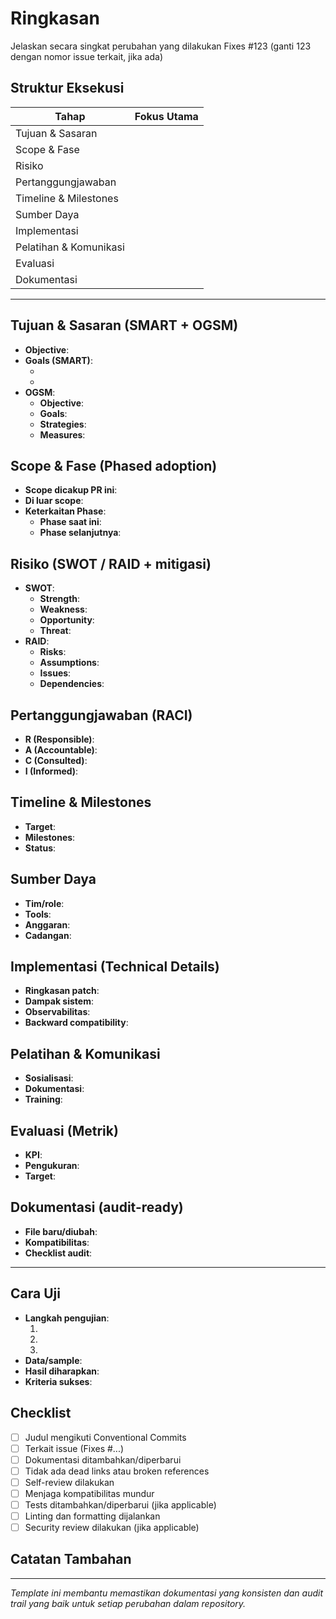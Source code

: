 # Ringkasan
Jelaskan secara singkat perubahan yang dilakukan <!-- Contoh: Menambahkan fitur X, memperbaiki bug Y, dll. -->
Fixes #123 (ganti 123 dengan nomor issue terkait, jika ada)

## Struktur Eksekusi

| Tahap                  | Fokus Utama                              |
| ---------------------- | ---------------------------------------- |
| Tujuan & Sasaran       | <!-- Tujuan utama perubahan ini -->      |
| Scope & Fase           | <!-- Cakupan dan fase implementasi -->   |
| Risiko                 | <!-- Identifikasi dan mitigasi risiko --> |
| Pertanggungjawaban     | <!-- RACI matrix: R/A/C/I -->           |
| Timeline & Milestones  | <!-- Jadwal dan pencapaian -->          |
| Sumber Daya            | <!-- Tim, tools, anggaran -->            |
| Implementasi           | <!-- Ringkasan teknis perubahan -->     |
| Pelatihan & Komunikasi | <!-- Sosialisasi dan dokumentasi -->    |
| Evaluasi               | <!-- Metrik dan KPI -->                 |
| Dokumentasi            | <!-- Artefak dan audit trail -->        |

---

## Tujuan & Sasaran (SMART + OGSM)
- **Objective**: <!-- Tujuan utama yang ingin dicapai -->
- **Goals (SMART)**:
  - <!-- Goal 1: Specific, Measurable, Achievable, Relevant, Time-bound -->
  - <!-- Goal 2: ... -->
- **OGSM**:
  - **Objective**: <!-- Objektif tingkat tinggi -->
  - **Goals**: <!-- Sasaran terukur -->
  - **Strategies**: <!-- Strategi pencapaian -->
  - **Measures**: <!-- Metrik pengukuran -->

## Scope & Fase (Phased adoption)
- **Scope dicakup PR ini**: <!-- Apa yang termasuk dalam PR ini -->
- **Di luar scope**: <!-- Apa yang tidak termasuk -->
- **Keterkaitan Phase**: 
  - **Phase saat ini**: <!-- Phase-1, 2, 3, dst -->
  - **Phase selanjutnya**: <!-- Rencana fase berikutnya -->

## Risiko (SWOT / RAID + mitigasi)
- **SWOT**:
  - **Strength**: <!-- Kekuatan -->
  - **Weakness**: <!-- Kelemahan -->
  - **Opportunity**: <!-- Peluang -->
  - **Threat**: <!-- Ancaman -->
- **RAID**:
  - **Risks**: <!-- Risiko → Mitigasi -->
  - **Assumptions**: <!-- Asumsi yang digunakan -->
  - **Issues**: <!-- Isu yang perlu diperhatikan -->
  - **Dependencies**: <!-- Ketergantungan -->

## Pertanggungjawaban (RACI)
- **R (Responsible)**: <!-- Yang bertanggung jawab eksekusi -->
- **A (Accountable)**: <!-- Yang akuntabel untuk hasil -->
- **C (Consulted)**: <!-- Yang dikonsultasikan -->
- **I (Informed)**: <!-- Yang perlu diberi informasi -->

## Timeline & Milestones
- **Target**: <!-- Timeline penyelesaian -->
- **Milestones**: <!-- Pencapaian utama -->
- **Status**: <!-- To Do / In Progress / Review / Done -->

## Sumber Daya
- **Tim/role**: <!-- Tim yang terlibat -->
- **Tools**: <!-- Tools yang digunakan -->
- **Anggaran**: <!-- Estimasi biaya jika ada -->
- **Cadangan**: <!-- Rencana fallback -->

## Implementasi (Technical Details)
- **Ringkasan patch**: <!-- Ringkasan perubahan teknis -->
- **Dampak sistem**: <!-- Dampak pada sistem yang ada -->
- **Observabilitas**: <!-- Monitoring dan logging -->
- **Backward compatibility**: <!-- Kompatibilitas mundur -->

## Pelatihan & Komunikasi
- **Sosialisasi**: <!-- Cara mengkomunikasikan perubahan -->
- **Dokumentasi**: <!-- Dokumentasi yang perlu diupdate -->
- **Training**: <!-- Pelatihan yang diperlukan -->

## Evaluasi (Metrik)
- **KPI**: <!-- Key Performance Indicators -->
- **Pengukuran**: <!-- Cara mengukur keberhasilan -->
- **Target**: <!-- Target yang ingin dicapai -->

## Dokumentasi (audit-ready)
- **File baru/diubah**: <!-- Daftar file yang ditambah/diubah -->
- **Kompatibilitas**: <!-- Dampak pada kompatibilitas -->
- **Checklist audit**: <!-- Kesiapan untuk audit -->

---

## Cara Uji
- **Langkah pengujian**:
  1. <!-- Langkah 1 -->
  2. <!-- Langkah 2 -->
  3. <!-- Langkah 3 -->
- **Data/sample**: <!-- Data uji yang digunakan -->
- **Hasil diharapkan**: <!-- Hasil yang diharapkan -->
- **Kriteria sukses**: <!-- Kriteria keberhasilan -->

## Checklist
- [ ] Judul mengikuti Conventional Commits
- [ ] Terkait issue (Fixes #...)
- [ ] Dokumentasi ditambahkan/diperbarui
- [ ] Tidak ada dead links atau broken references
- [ ] Self-review dilakukan
- [ ] Menjaga kompatibilitas mundur
- [ ] Tests ditambahkan/diperbarui (jika applicable)
- [ ] Linting dan formatting dijalankan
- [ ] Security review dilakukan (jika applicable)

## Catatan Tambahan
<!-- Catatan, pertimbangan khusus, atau informasi tambahan yang relevan -->

---
*Template ini membantu memastikan dokumentasi yang konsisten dan audit trail yang baik untuk setiap perubahan dalam repository.*